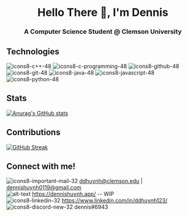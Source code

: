 <h1 align="center">Hello There 👋, I'm Dennis</h1>
<h3 align="center">A Computer Science Student @ Clemson University</h3>

## Technologies
![icons8-c++-48](https://user-images.githubusercontent.com/71684849/164881073-ae71da57-1f6c-4eb1-b3e5-aea9e9ba235a.png) ![icons8-c-programming-48](https://user-images.githubusercontent.com/71684849/164881255-8ab4ee54-17c7-4f5c-8b8b-0ee45ad5a9c6.png) ![icons8-github-48](https://user-images.githubusercontent.com/71684849/164879740-32bba931-513d-4ee8-8c00-692c060e1bd1.png) ![icons8-git-48](https://user-images.githubusercontent.com/71684849/164881315-ec616de3-265e-4341-9ed0-6f8187de8b34.png) ![icons8-java-48](https://user-images.githubusercontent.com/71684849/164881500-d869d0ea-bc64-43f1-8ad2-b2fb995fe404.png) ![icons8-javascript-48](https://user-images.githubusercontent.com/71684849/164881541-bb1d7b6a-aa4f-457a-9770-bdc2348280b4.png) 
![icons8-python-48](https://user-images.githubusercontent.com/71684849/164881581-764659d0-2bb2-492e-8505-72db1bfb4a0d.png)

## Stats
[![Anurag's GitHub stats](https://github-readme-stats.vercel.app/api?username=ddhuynh5&show_icons=true&theme=dracula&hide_border=true)](https://github.com/anuraghazra/github-readme-stats)

## Contributions
[![GitHub Streak](https://github-readme-streak-stats.herokuapp.com?user=ddhuynh5&theme=dracula&hide_border=true&date_format=M%20j%5B%2C%20Y%5D)](https://git.io/streak-stats)

## Connect with me!
![icons8-important-mail-32](https://user-images.githubusercontent.com/71684849/164882901-b8de0651-1039-4898-8747-d24a41d9d986.png) <ddhuynh@clemson.edu> | <dennishuynh0119@gmail.com> </br>
![alt-text](https://cdn-icons-png.flaticon.com/512/7904/7904314.png) <https://dennishuynh.app/> -- WIP </br>
![icons8-linkedin-32](https://user-images.githubusercontent.com/71684849/164883031-9a54332d-5360-413b-9ca5-322e9aa9423a.png) <https://www.linkedin.com/in/ddhuynh123/> </br>
![icons8-discord-new-32](https://user-images.githubusercontent.com/71684849/164882957-d711ba5a-7bdf-4c65-9a83-d20ff3219cd9.png) dennis#6943
